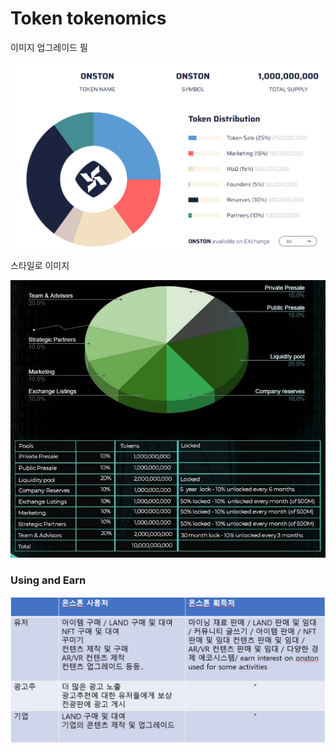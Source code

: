 # Token tokenomics

이미지 업그레이드 필

![](<../.gitbook/assets/image (6).png>)

스타일로 이미지  &#x20;

![](<../.gitbook/assets/image (5).png>)

### Using and Earn

![](<../.gitbook/assets/image (8).png>)

